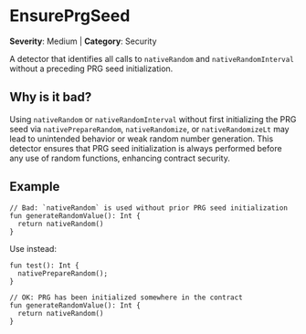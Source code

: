 # EnsurePrgSeed
**Severity**: Medium | **Category**: Security

A detector that identifies all calls to `nativeRandom` and `nativeRandomInterval`
without a preceding PRG seed initialization.

## Why is it bad?
Using `nativeRandom` or `nativeRandomInterval` without first initializing the PRG seed via
`nativePrepareRandom`, `nativeRandomize`, or `nativeRandomizeLt` may lead to unintended behavior
or weak random number generation. This detector ensures that PRG seed initialization
is always performed before any use of random functions, enhancing contract security.

## Example
```tact
// Bad: `nativeRandom` is used without prior PRG seed initialization
fun generateRandomValue(): Int {
  return nativeRandom()
}
```

Use instead:
```tact
fun test(): Int {
  nativePrepareRandom();
}

// OK: PRG has been initialized somewhere in the contract
fun generateRandomValue(): Int {
  return nativeRandom()
}
```
